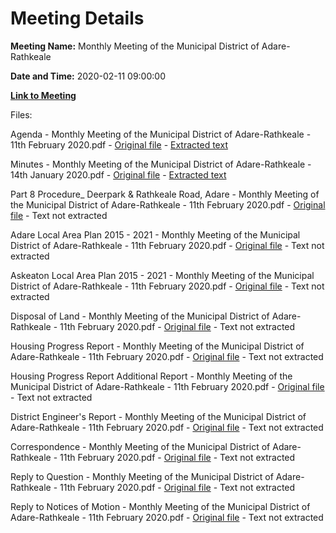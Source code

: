 # Meeting Details

**Meeting Name:** Monthly Meeting of the Municipal District of Adare-Rathkeale

**Date and Time:** 2020-02-11 09:00:00

**[Link to Meeting](https://www.limerick.ie/council/whats-on/monthly-meeting-municipal-district-adare-rathkeale-54)**

Files: 

Agenda - Monthly Meeting of the Municipal District of Adare-Rathkeale - 11th February 2020.pdf - [Original file](https://www.limerick.ie/sites/default/files/media/documents/2020-02/00-agenda-11th-february-2020.pdf) - [Extracted text](./Agenda%20-%C2%A0Monthly%20Meeting%20of%20the%20Municipal%20District%20of%20Adare-Rathkeale%20-%2011th%20February%202020.md)

Minutes - Monthly Meeting of the Municipal District of Adare-Rathkeale - 14th January 2020.pdf - [Original file](https://www.limerick.ie/sites/default/files/media/documents/2020-02/01-minutes-of-monthly-meeting-14th-january-2020.pdf) - [Extracted text](./Minutes%20-%C2%A0Monthly%20Meeting%20of%20the%20Municipal%20District%20of%20Adare-Rathkeale%20-%2014th%20January%202020.md)

Part 8 Procedure_ Deerpark & Rathkeale Road, Adare - Monthly Meeting of the Municipal District of Adare-Rathkeale - 11th February 2020.pdf - [Original file](https://www.limerick.ie/sites/default/files/media/documents/2020-02/02-part-8-procedure-deerpark-rathkeale-road-adare.pdf) - Text not extracted

Adare Local Area Plan 2015 - 2021 - Monthly Meeting of the Municipal District of Adare-Rathkeale - 11th February 2020.pdf - [Original file](https://www.limerick.ie/sites/default/files/media/documents/2020-02/03-a-adare-local-area-plan-2015-2021.pdf) - Text not extracted

Askeaton Local Area Plan 2015 - 2021 - Monthly Meeting of the Municipal District of Adare-Rathkeale - 11th February 2020.pdf - [Original file](https://www.limerick.ie/sites/default/files/media/documents/2020-02/03-b-askeaton-local-area-plan-2015-2021.pdf) - Text not extracted

Disposal of Land - Monthly Meeting of the Municipal District of Adare-Rathkeale - 11th February 2020.pdf - [Original file](https://www.limerick.ie/sites/default/files/media/documents/2020-02/04-disposal-of-land.pdf) - Text not extracted

Housing Progress Report - Monthly Meeting of the Municipal District of Adare-Rathkeale - 11th February 2020.pdf - [Original file](https://www.limerick.ie/sites/default/files/media/documents/2020-02/05-housing-progress-report.pdf) - Text not extracted

Housing Progress Report Additional Report - Monthly Meeting of the Municipal District of Adare-Rathkeale - 11th February 2020.pdf - [Original file](https://www.limerick.ie/sites/default/files/media/documents/2020-02/05-housing-progress-report-additional-report.pdf) - Text not extracted

District Engineer's Report - Monthly Meeting of the Municipal District of Adare-Rathkeale - 11th February 2020.pdf - [Original file](https://www.limerick.ie/sites/default/files/media/documents/2020-02/06-district-engineers-report.pdf) - Text not extracted

Correspondence - Monthly Meeting of the Municipal District of Adare-Rathkeale - 11th February 2020.pdf - [Original file](https://www.limerick.ie/sites/default/files/media/documents/2020-02/11-correspondence.pdf) - Text not extracted

Reply to Question - Monthly Meeting of the Municipal District of Adare-Rathkeale - 11th February 2020.pdf - [Original file](https://www.limerick.ie/sites/default/files/media/documents/2020-02/reply-to-question.pdf) - Text not extracted

Reply to Notices of Motion - Monthly Meeting of the Municipal District of Adare-Rathkeale - 11th February 2020.pdf - [Original file](https://www.limerick.ie/sites/default/files/media/documents/2020-02/reply-to-notices-of-motion.pdf) - Text not extracted

